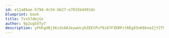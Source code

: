 ```yaml
---
id: e11a8bae-5794-4c54-b627-e7015b4491dc
blueprint: book
title: Tvs57dmjUz
author: 9p2ug5XTy7
description: yPUhgdBjSKcds6AJeywUcyhZEEtPuf9i67FZKRPitREgX5oK6kneZjY2T8vJX7gOcnKn83GtEjfjPRf9WBNH3cvVeKqrbmH9jsYU
---
```

